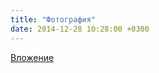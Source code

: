 ```yaml
---
title: "Фотография"
date: 2014-12-28 10:28:00 +0300
---
```



[Вложение](https://vk.com/photo41076938_349825178)
